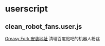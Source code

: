 # userscript
## clean_robot_fans.user.js
[Greasy Fork 安装地址](https://greasyfork.org/zh-CN/scripts/24891-%E6%B8%85%E7%90%86%E6%9C%BA%E5%99%A8%E4%BA%BA%E7%B2%89%E4%B8%9D) 清理百度贴吧的机器人粉丝